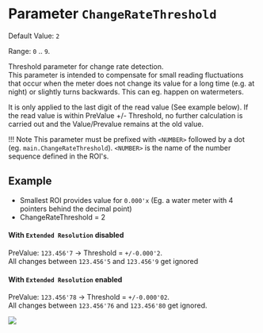 # Parameter `ChangeRateThreshold`
Default Value: `2`

Range: `0` .. `9`.

Threshold parameter for change rate detection.<br>
This parameter is intended to compensate for small reading fluctuations that occur when the meter does not change its value for a long time (e.g. at night) or slightly turns backwards. This can eg. happen on watermeters.

It is only applied to the last digit of the read value (See example below).
If the read value is within PreValue +/- Threshold, no further calculation is carried out and the Value/Prevalue remains at the old value.

!!! Note
    This parameter must be prefixed with `<NUMBER>` followed by a dot (eg. `main.ChangeRateThreshold`). `<NUMBER>` is the name of the number sequence  defined in the ROI's.

## Example

- Smallest ROI provides value for `0.000'x` (Eg. a water meter with 4 pointers behind the decimal point)
- ChangeRateThreshold = 2
  
#### With `Extended Resolution` **disabled**
PreValue: `123.456'7` -> Threshold = `+/-0.000'2`.<br>
All changes between `123.456'5` and `123.456'9` get ignored
	
#### With `Extended Resolution` **enabled**
PreValue: `123.456'78` -> Threshold = `+/-0.000'02`.<br>
All changes between `123.456'76` and `123.456'80` get ignored.

![](img/ChangeRateThreshold.png)
